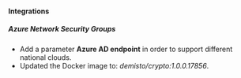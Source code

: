 
#### Integrations
##### Azure Network Security Groups
- Add a parameter **Azure AD endpoint** in order to support different national clouds.
- Updated the Docker image to: *demisto/crypto:1.0.0.17856*.
